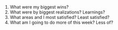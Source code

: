 1. What were my biggest wins?
2. What were by biggest realizations? Learnings?
3. What areas and I most satisfied? Least satisfied?
4. What am I going to do more of this week? Less of?
